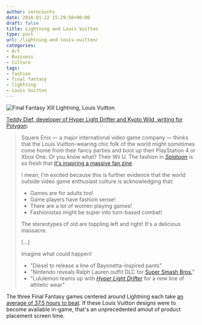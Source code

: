 ```yaml
---
author: zerocounts
date: 2016-01-22 15:29:58+00:00
draft: false
title: Lightning and Louis Vuitton
type: post
url: /lightning-and-louis-vuitton/
categories:
- Art
- Business
- Culture
tags:
- fashion
- final fantasy
- lightning
- Louis Vuitton
---
```


![Final Fantasy XIII Lightning, Louis Vuitton](/lightning-louis-vuitton.jpeg)

[Teddy Dief, developer of Hyper Light Drifter and Kyoto Wild, writing for Polygon](http://www.polygon.com/2016/1/22/10806962/fashion-video-games-final-fantasy-13-lightning):

> Square Enix — a major international video game company — thinks that the Louis Vuitton-wearing chic folk of the world might sometimes come home from their fancy parties and boot up their PlayStation 4 or Xbox One. Or you know what? Their Wii U. The fashion in _[Splatoon](http://www.polygon.com/game/splatoon/37476)_ is so fresh that [it's inspiring a massive fan zine](http://splatzine.tumblr.com/).
>
> I mean, I'm excited because this is further evidence that the world outside video game enthusiast culture is acknowledging that:
>
> - Games are for adults too!
> - Game players have fashion sense!
> - There are a lot of women playing games!
> - Fashionistas might be super into turn-based combat!
>
> The stereotypes of old are toppling left and right! It's a delicious massacre.
>
> […]
>
> Imagine what could happen!
>
> - "Diesel to release a line of Bayonetta-inspired pants"
> - "Nintendo reveals Ralph Lauren outfit DLC for [Super Smash Bros.](http://www.polygon.com/game/super-smash-bros/6684)"
> - "Lululemon teams up with _[Hyper Light Drifter](http://www.polygon.com/game/hyper-light-drifter/14957)_ for a new line of athletic wear"

The three Final Fantasy games centered around Lightning each take [an average of 37.5 hours to beat](http://howlongtobeat.com/game.php?id=3532). If these Louis Vuitton designs were to become available in-game, that's an unprecedented amout of product placement screen time.
